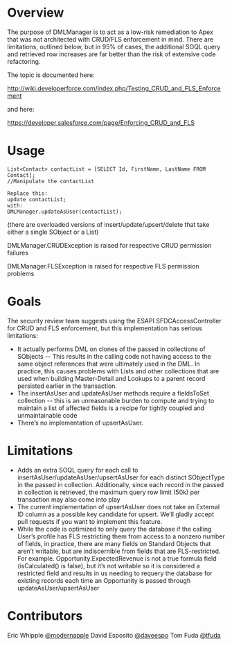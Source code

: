 # Overview
The purpose of DMLManager is to act as a low-risk remediation to Apex that was not architected with CRUD/FLS enforcement in mind. There are limitations, outlined below, but in 95% of cases, the additional SOQL query and retrieved row increases are far better than the risk of extensive code refactoring.

The topic is documented here:

http://wiki.developerforce.com/index.php/Testing_CRUD_and_FLS_Enforcement

and here:

https://developer.salesforce.com/page/Enforcing_CRUD_and_FLS
 
# Usage

```
List<Contact> contactList = [SELECT Id, FirstName, LastName FROM Contact];
//Manipulate the contactList

Replace this:
update contactList;
with:
DMLManager.updateAsUser(contactList);
```

(there are overloaded versions of insert/update/upsert/delete that take either a single SObject or a List<SObject>)

DMLManager.CRUDException is raised for respective CRUD permission failures

DMLManager.FLSException is raised for respective FLS permission problems

# Goals
The security review team suggests using the ESAPI SFDCAccessController for CRUD and FLS enforcement, but this implementation has serious limitations:
 * It actually performs DML on clones of the passed in collections of SObjects -- This results in the calling code not having access to the same object references that were ultimately used in the DML. In practice, this causes problems with Lists and other collections that are used when building Master-Detail and Lookups to a parent record persisted earlier in the transaction.
 * The insertAsUser and updateAsUser methods require a fieldsToSet collection -- this is an unreasonable burden to compute and trying to maintain a list of affected fields is a recipe for tightly coupled and unmaintainable code
 * There’s no implementation of upsertAsUser.

# Limitations
* Adds an extra SOQL query for each call to insertAsUser/updateAsUser/upsertAsUser for each distinct SObjectType in the passed in collection. Additionally, since each record in the passed in collection is retrieved, the maximum query row limit (50k) per transaction may also come into play
* The current implementation of upsertAsUser does not take an External ID column as a possible key candidate for upsert. We’ll gladly accept pull requests if you want to implement this feature.
* While the code is optimized to only query the database if the calling User’s profile has FLS restricting them from access to a nonzero number of fields, in practice, there are many fields on Standard Objects that aren’t writable, but are indiscernible from fields that are FLS-restricted. For example. Opportunity.ExpectedRevenue is not a true formula field (isCalculated() is false), but it’s not writable so it is considered a restricted field and results in us needing to requery the database for existing records each time an Opportunity is passed through updateAsUser/upsertAsUser

# Contributors

Eric Whipple [@modernapple](https://github.com/modernapple)
David Esposito [@daveespo](https://github.com/daveespo)
Tom Fuda [@tfuda](https://github.com/tfuda)
